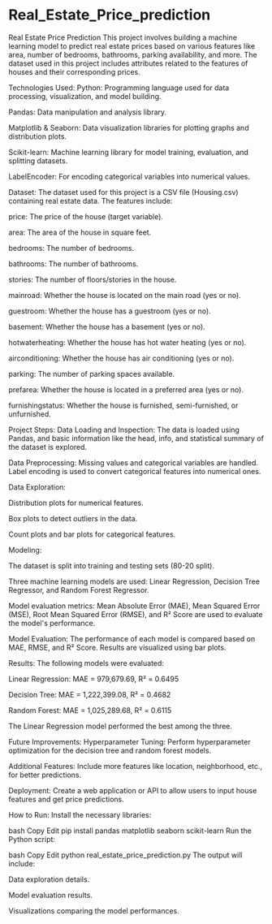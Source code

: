 # Real_Estate_Price_prediction
Real Estate Price Prediction
This project involves building a machine learning model to predict real estate prices based on various features like area, number of bedrooms, bathrooms, parking availability, and more. The dataset used in this project includes attributes related to the features of houses and their corresponding prices.

Technologies Used:
Python: Programming language used for data processing, visualization, and model building.

Pandas: Data manipulation and analysis library.

Matplotlib & Seaborn: Data visualization libraries for plotting graphs and distribution plots.

Scikit-learn: Machine learning library for model training, evaluation, and splitting datasets.

LabelEncoder: For encoding categorical variables into numerical values.

Dataset:
The dataset used for this project is a CSV file (Housing.csv) containing real estate data. The features include:

price: The price of the house (target variable).

area: The area of the house in square feet.

bedrooms: The number of bedrooms.

bathrooms: The number of bathrooms.

stories: The number of floors/stories in the house.

mainroad: Whether the house is located on the main road (yes or no).

guestroom: Whether the house has a guestroom (yes or no).

basement: Whether the house has a basement (yes or no).

hotwaterheating: Whether the house has hot water heating (yes or no).

airconditioning: Whether the house has air conditioning (yes or no).

parking: The number of parking spaces available.

prefarea: Whether the house is located in a preferred area (yes or no).

furnishingstatus: Whether the house is furnished, semi-furnished, or unfurnished.

Project Steps:
Data Loading and Inspection: The data is loaded using Pandas, and basic information like the head, info, and statistical summary of the dataset is explored.

Data Preprocessing: Missing values and categorical variables are handled. Label encoding is used to convert categorical features into numerical ones.

Data Exploration:

Distribution plots for numerical features.

Box plots to detect outliers in the data.

Count plots and bar plots for categorical features.

Modeling:

The dataset is split into training and testing sets (80-20 split).

Three machine learning models are used: Linear Regression, Decision Tree Regressor, and Random Forest Regressor.

Model evaluation metrics: Mean Absolute Error (MAE), Mean Squared Error (MSE), Root Mean Squared Error (RMSE), and R² Score are used to evaluate the model's performance.

Model Evaluation: The performance of each model is compared based on MAE, RMSE, and R² Score. Results are visualized using bar plots.

Results:
The following models were evaluated:

Linear Regression: MAE = 979,679.69, R² = 0.6495

Decision Tree: MAE = 1,222,399.08, R² = 0.4682

Random Forest: MAE = 1,025,289.68, R² = 0.6115

The Linear Regression model performed the best among the three.

Future Improvements:
Hyperparameter Tuning: Perform hyperparameter optimization for the decision tree and random forest models.

Additional Features: Include more features like location, neighborhood, etc., for better predictions.

Deployment: Create a web application or API to allow users to input house features and get price predictions.

How to Run:
Install the necessary libraries:

bash
Copy
Edit
pip install pandas matplotlib seaborn scikit-learn
Run the Python script:

bash
Copy
Edit
python real_estate_price_prediction.py
The output will include:

Data exploration details.

Model evaluation results.

Visualizations comparing the model performances.
